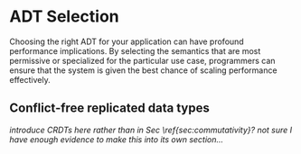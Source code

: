 # ADT Selection

Choosing the right ADT for your application can have profound performance implications. By selecting the semantics that are most permissive or specialized for the particular use case, programmers can ensure that the system is given the best chance of scaling performance effectively.

## Conflict-free replicated data types
*introduce CRDTs here rather than in Sec \ref{sec:commutativity}? not sure I have enough evidence to make this into its own section...*
